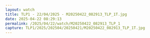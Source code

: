 ```yaml
---
layout: watch
title: TLP1 - 22/04/2025 - M20250422_082913_TLP_1T.jpg
date: 2025-04-22 08:29:13
permalink: /2025/04/22/watch/M20250422_082913_TLP_1
capture: TLP1/2025/202504/20250421/M20250422_082913_TLP_1T.jpg
---
```

